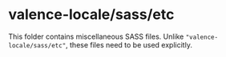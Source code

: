 # valence-locale/sass/etc

This folder contains miscellaneous SASS files. Unlike `"valence-locale/sass/etc"`, these files
need to be used explicitly.
